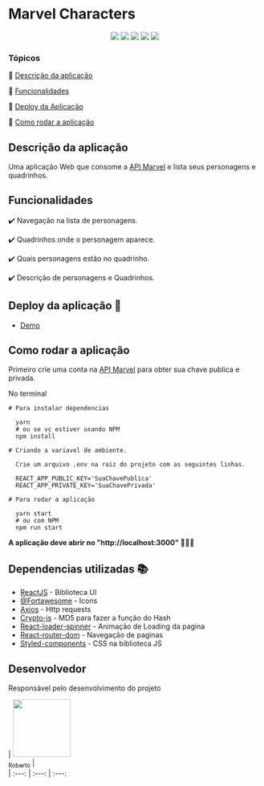 <h1>Marvel Characters</h1> 

<p align="center">
  <img src="https://img.shields.io/static/v1?label=react&message=framework&color=blue&style=for-the-badge&logo=REACT"/>
  <img src="https://img.shields.io/static/v1?label=Vercel&message=deploy&color=blue&style=for-the-badge&logo=vercel"/>
  <img src="http://img.shields.io/static/v1?label=License&message=MIT&color=green&style=for-the-badge"/>
  <img src="http://img.shields.io/static/v1?label=JavaScript&message=ok&color=gren&style=for-the-badge&logo=javaScript"/>
   <img src="http://img.shields.io/static/v1?label=STATUS&message=CONCLUIDO&color=GREEN&style=for-the-badge"/>
</p>


### Tópicos 

:small_blue_diamond: [Descrição da aplicação](#descrição-do-aplicação)

:small_blue_diamond: [Funcionalidades](#funcionalidades)

:small_blue_diamond: [Deploy da Aplicação](#deploy-da-aplicação-rocket)

:small_blue_diamond: [Como rodar a aplicação](#como-rodar-a-aplicação-arrow_forward)



## Descrição da aplicação

Uma aplicação Web que consome a [API Marvel](https://developer.marvel.com/) e lista seus personagens e quadrinhos.  


## Funcionalidades

:heavy_check_mark: Navegação na lista de personagens.

:heavy_check_mark: Quadrinhos onde o personagem aparece.

:heavy_check_mark: Quais personagens estão no quadrinho.  

:heavy_check_mark: Descrição de personagens e Quadrinhos.  

## Deploy da aplicação :rocket:

- [Demo](https://marvel-characters-two.vercel.app/pages/1)


## Como rodar a aplicação

Primeiro crie uma conta na [API Marvel](https://developer.marvel.com/) para obter sua chave publica e privada.

No terminal

```
# Para instalar dependencias 

  yarn
  # ou se vc estiver usando NPM 
  npm install

# Criando a variavel de ambiente.
  
  Crie um arquivo .env na raiz do projeto com as seguintes linhas.

  REACT_APP_PUBLIC_KEY='SuaChavePublica'
  REACT_APP_PRIVATE_KEY='SuaChavePrivada'

# Para rodar a aplicação 

  yarn start
  # ou com NPM
  npm run start
```
**A aplicação deve abrir no "http://localhost:3000" 🎉🎉🎉**

## Dependencias utilizadas :books:

- [ReactJS](https://pt-br.reactjs.org/) - Biblioteca UI
- [@Fortawesome](https://fontawesome.com/) -  Icons
- [Axios](https://github.com/axios/axios) - Http requests
- [Crypto-js](https://www.npmjs.com/package/crypto-js) - MD5 para fazer a função do Hash
- [React-loader-spinner](https://github.com/mhnpd/react-loader-spinner) - Animação de Loading da pagina
- [React-router-dom](https://reactrouter.com/web/guides/quick-start) - Navegação de paginas
- [Styled-components](https://styled-components.com/) - CSS na biblioteca JS

## Desenvolvedor

Responsável pelo desenvolvimento do projeto

| [<img src="https://avatars.githubusercontent.com/u/71423080?s=460&u=a5c60b93356615006839056572a3cca064879b7b&v=4" width=115><br><sub>Roberto</sub>](https://github.com/robertorsjr) |  
| :---: | :---: | :---: 
